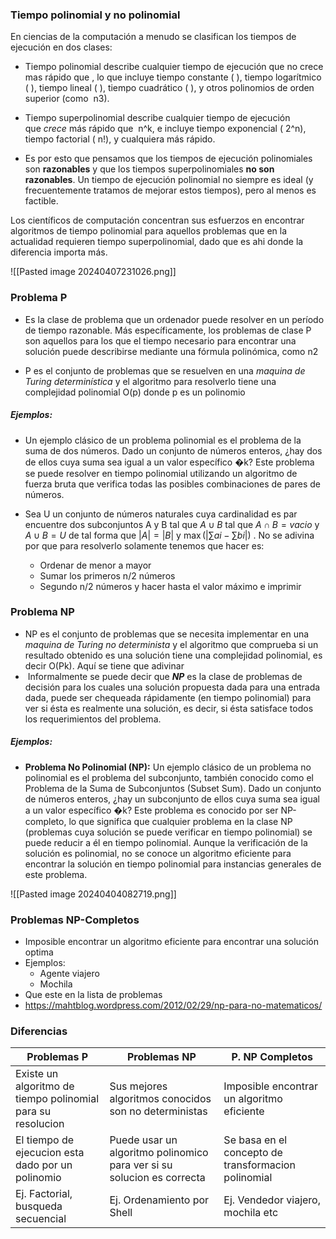 ### Tiempo polinomial y no polinomial

En ciencias de la computación a menudo se clasifican los tiempos de ejecución en dos clases:

- Tiempo polinomial describe cualquier tiempo de ejecución que no crece mas rápido que , lo que incluye tiempo constante ( ), tiempo logarítmico ( ), tiempo lineal ( ), tiempo cuadrático ( ), y otros polinomios de orden superior (como  n3).

- Tiempo superpolinomial describe cualquier tiempo de ejecución que _crece_ más rápido que  n^k, e incluye tiempo exponencial ( 2^n), tiempo factorial ( n!), y cualquiera más rápido.

- Es por esto que pensamos que los tiempos de ejecución polinomiales son **razonables** y que los tiempos superpolinomiales **no son razonables**. Un tiempo de ejecución polinomial no siempre es ideal (y frecuentemente tratamos de mejorar estos tiempos), pero al menos es factible.

Los científicos de computación concentran sus esfuerzos en encontrar algoritmos de tiempo polinomial para aquellos problemas que en la actualidad requieren tiempo superpolinomial, dado que es ahi donde la diferencia importa más.

![[Pasted image 20240407231026.png]]

### Problema P

- Es la clase de problema que un ordenador puede resolver en un período de tiempo razonable. Más específicamente, los problemas de clase P son aquellos para los que el tiempo necesario para encontrar una solución puede describirse mediante una fórmula polinómica, como n2

- P es el conjunto de problemas que se resuelven en una *maquina de Turing determinística* y el algoritmo para resolverlo tiene una complejidad polinomial O(p) donde p es un polinomio 

##### Ejemplos:

- Un ejemplo clásico de un problema polinomial es el problema de la suma de dos números. Dado un conjunto de números enteros, ¿hay dos de ellos cuya suma sea igual a un valor específico �k? Este problema se puede resolver en tiempo polinomial utilizando un algoritmo de fuerza bruta que verifica todas las posibles combinaciones de pares de números.

- Sea U un conjunto de números naturales cuya cardinalidad es par encuentre dos subconjuntos A y B tal que $A\cup B$ tal que $A\cap B= vacio$ y $A\cup B=U$ de tal forma que $|A| = |B|$ y $\max (|\sum ai - \sum bi |)$ . No se adivina por que para resolverlo solamente tenemos que hacer es:
	- Ordenar de menor a mayor
	- Sumar los primeros n/2 números
	- Segundo n/2 números y hacer hasta el valor máximo e imprimir 

### Problema NP

- NP es el conjunto de problemas que se necesita implementar en una *maquina de Turing no determinista* y el algoritmo que comprueba si un resultado obtenido es una solución tiene una complejidad polinomial, es decir O(Pk). Aquí se tiene que adivinar
-  Informalmente se puede decir que **_NP_** es la clase de problemas de decisión para los cuales una solución propuesta dada para una entrada dada, puede ser chequeada rápidamente (en tiempo polinomial) para ver si ésta es realmente una solución, es decir, si ésta satisface todos los requerimientos del problema.

##### Ejemplos:

- **Problema No Polinomial (NP):** Un ejemplo clásico de un problema no polinomial es el problema del subconjunto, también conocido como el Problema de la Suma de Subconjuntos (Subset Sum). Dado un conjunto de números enteros, ¿hay un subconjunto de ellos cuya suma sea igual a un valor específico �k? Este problema es conocido por ser NP-completo, lo que significa que cualquier problema en la clase NP (problemas cuya solución se puede verificar en tiempo polinomial) se puede reducir a él en tiempo polinomial. Aunque la verificación de la solución es polinomial, no se conoce un algoritmo eficiente para encontrar la solución en tiempo polinomial para instancias generales de este problema.

![[Pasted image 20240404082719.png]]
### Problemas NP-Completos

- Imposible encontrar un algoritmo eficiente para encontrar una solución optima
- Ejemplos:
	- Agente viajero
	- Mochila
- Que este en la lista de problemas
- https://mahtblog.wordpress.com/2012/02/29/np-para-no-matematicos/
### Diferencias

| Problemas P                                                 | Problemas NP                                                           | P. NP Completos                                     |
| ----------------------------------------------------------- | ---------------------------------------------------------------------- | --------------------------------------------------- |
| Existe un algoritmo de tiempo polinomial para su resolucion | Sus mejores algoritmos conocidos son no deterministas                  | Imposible encontrar un algoritmo eficiente          |
| El tiempo de ejecucion esta dado por un polinomio           | Puede usar un algoritmo polinomico para ver si su solucion es correcta | Se basa en el concepto de transformacion polinomial |
| Ej. Factorial, busqueda secuencial                          | Ej. Ordenamiento por Shell                                             | Ej. Vendedor viajero, mochila etc                   |


